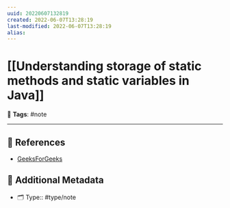 ```yaml
---
uuid: 20220607132819
created: 2022-06-07T13:28:19
last-modified: 2022-06-07T13:28:19
alias:
---
```


# [[Understanding storage of static methods and static variables in Java]]

📑 **Tags**:  #note








---
## 🔎 References

- [GeeksForGeeks](https://www.geeksforgeeks.org/understanding-storage-of-static-methods-and-static-variables-in-java/)

## 📇 Additional Metadata

- 🗂 Type:: #type/note
